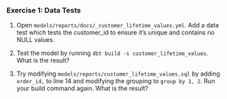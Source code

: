 ### Exercise 1: Data Tests

1. Open `models/reports/docs/_customer_lifetime_values.yml`. 
   Add a data test which tests the customer_id to ensure it’s 
   unique and contains no NULL values.

2. Test the model by running `dbt build -s customer_lifetime_values`. 
   What is the result?

3. Try modifying `models/reports/customer_lifetime_values.sql` by 
   adding `order_id,` to line 14 and modifying the grouping to `group by 1, 2`. 
   Run your build command again. What is the result?